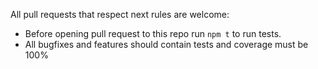 All pull requests that respect next rules are welcome:

- Before opening pull request to this repo run `npm t` to run tests.
- All bugfixes and features should contain tests and coverage must be 100%
